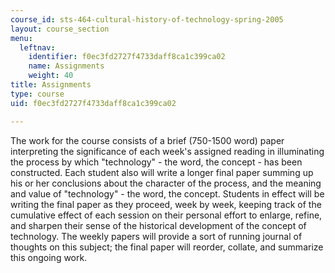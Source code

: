 ```yaml
---
course_id: sts-464-cultural-history-of-technology-spring-2005
layout: course_section
menu:
  leftnav:
    identifier: f0ec3fd2727f4733daff8ca1c399ca02
    name: Assignments
    weight: 40
title: Assignments
type: course
uid: f0ec3fd2727f4733daff8ca1c399ca02

---
```


The work for the course consists of a brief (750-1500 word) paper interpreting the significance of each week's assigned reading in illuminating the process by which "technology" - the word, the concept - has been constructed. Each student also will write a longer final paper summing up his or her conclusions about the character of the process, and the meaning and value of "technology" - the word, the concept. Students in effect will be writing the final paper as they proceed, week by week, keeping track of the cumulative effect of each session on their personal effort to enlarge, refine, and sharpen their sense of the historical development of the concept of technology. The weekly papers will provide a sort of running journal of thoughts on this subject; the final paper will reorder, collate, and summarize this ongoing work.